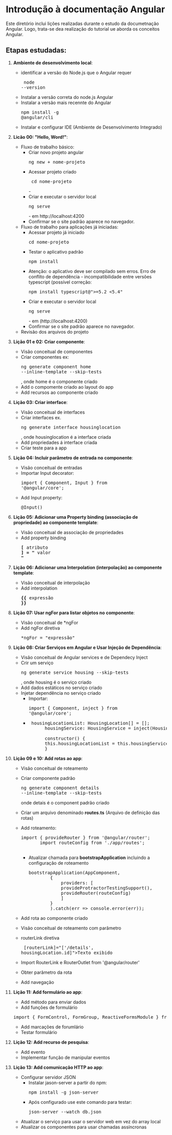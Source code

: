 # Introdução à documentação Angular

Este diretório inclui lições realizadas durante o estudo da documetnação Angular. Logo, trata-se dea realização do tutorial ue aborda os conceitos Angular.

## Etapas estudadas:

1. **Ambiente de desenvolvimento local**:
    * identificar a versão do Node.js que o Angular requer <pre> node --version </pre>
    * Instalar a versão correta do node.js Angular
    * Instalar a versão mais recennte do Angular <pre>npm install -g @angular/cli</pre>
    * Instalar e configurar IDE (Ambiente de Desenvolvimento Integrado)


2. **Licão 00: "Hello, Word!"**:
    * Fluxo de trabalho básico:
        * Criar novo projeto angular <pre>ng new + nome-projeto</pre> 
        * Acessar projeto criado <pre> cd nome-projeto</pre> -
        * Criar e executar o servidor local  <pre>ng serve</pre>  - em http://localhost:4200
        * Confirmar se o site padrão aparece no navegador.
    * Fluxo de trabalho para aplicações já iniciadas:
        * Acessar projeto já iniciado <pre>cd nome-projeto</pre>
        * Testar o aplicativo padrão <pre>npm install</pre>
        - Atenção: o aplicativo deve ser compilado sem erros. 
            Erro de conflito de dependência - incompatibilidade entre versões typescript (possível correção: <pre>npm install typescript@">=5.2 <5.4"</pre>
        * Criar e executar o servidor local  <pre>ng serve</pre>  - em (http://localhost:4200)
        * Confirmar se o site padrão aparece no navegador.
    * Revisão dos arquivos do projeto

3. **Lição 01 e 02: Criar componente**:
    * Visão conceitual de componentes
    * Criar componentes  ex: <pre>ng generate component home --inline-template --skip-tests</pre>, onde home é o componente criado
    * Add o compomente  criado ao layout do app
    * Add recursos ao componente criado

4. **Lição 03: Criar interface**:
    * Visão conceitual de interfaces
    * Criar interfaces ex. <pre>ng generate interface housinglocation </pre> , onde  housinglocation é a interface criada
    * Add propriedades á interface criada
    * Criar teste para a app

5. **Lição 04: Incluir parâmetro de entrada no componente**:
    * Visão conceitual de entradas
    * Importar Input decorator: <pre>import { Component, Input } from '@angular/core';</pre>
    * Add Input property: <pre>@Input() </pre>

6. **Lição 05: Adicionar uma Property binding (associação de propriedade) ao componente template**:
    * Visão conceitual de associação de propriedades
    * Add property binding <pre>**[** atributo **]** **=** **"** valor **"**</pre> 

7. **Lição 06: Adicionar uma Interpolation (interpolação) ao componente template**:
    * Visão conceitual de interpolação
    * Add interpolation <pre>**{{** expressão **}}**</pre> 

8. **Lição 07: Usar ngFor para listar objetos no componente**:
    * Visão conceitual de *ngFor
    * Add ngFor diretiva <pre>*ngFor = "expressão"</pre>  

9. **Lição 08: Criar Serviços em Angular e Usar Injeção de Dependência**:
    * Visão conceitual de Angular services e de Dependecy Inject
    * Crir um serviço <pre>ng generate service housing --skip-tests</pre>, onde housing é o serviço criado
    * Add dados estáticos no serviço criado
    * Injetar dependência no serviço criado 
        * Importar: <pre>import { Component, inject } from '@angular/core';</pre>  
        * <pre> housingLocationList: HousingLocation[] = [];
                housingService: HousingService = inject(HousingService);

                constructor() {
                this.housingLocationList = this.housingService.getAllHousingLocations();
                }               
      </pre>

10. **Lição 09 e 10: Add rotas ao app**:
    * Visão conceitual de roteamento
    * Criar componente padrão  <pre>ng generate component details --inline-template --skip-tests</pre> onde detais é o component padrão criado
    * Criar um arquivo denominado **routes.ts** (Arquivo de definição das rotas)
    * Add roteamento:
        <pre>import { provideRouter } from '@angular/router';
             import routeConfig from './app/routes';
        </pre> 
    
      * Atualizar chamada para **bootstrapApplication** incluindo a configuração de roteamento
        <pre>bootstrapApplication(AppComponent,
                {
                    providers: [
                    provideProtractorTestingSupport(),
                    provideRouter(routeConfig)
                    ]
                }
                ).catch(err => console.error(err));
        </pre>
    * Add rota ao componente criado
    * Visão conceitual de roteamento com parâmetro
    * routerLink diretiva <pre> <a>[routerLink]="['/details', housingLocation.id]">Texto exibido </a></pre>
    * Import RouterLink e RouterOutlet from '@angular/router'
    * Obter parâmetro da rota
    * Add navegação 

11. **Lição 11: Add formulário ao app**:
    * Add método para enviar dados
    * Add funções de formulário
    <pre>import { FormControl, FormGroup, ReactiveFormsModule } from '@angular/forms';</pre>
    * Add marcações de forumlário
    * Testar formulário

12. **Lição 12: Add recurso de pesquisa**:
    * Add evento
    * Implementar função de manipular eventos
    
13. **Lição 13: Add comunicação HTTP  ao app**:
    * Configurar servidor JSON
        * Instalar jason-server a partir do npm:  
            <pre>npm install -g json-server</pre> 
        * Após configurado use este comando para testar:
            <pre>json-server --watch db.json</pre>
    * Atualizar o serviço para usar o servidor web em vez do array local
    * Atualizar os componentes para usar chamadas assíncronas 


